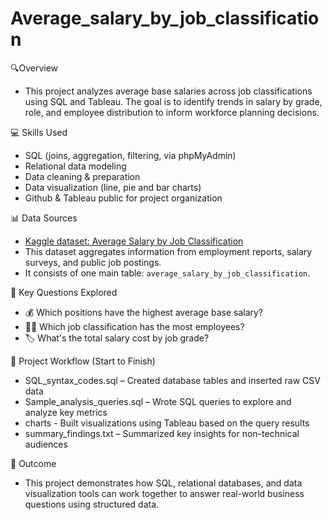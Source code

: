 # Average_salary_by_job_classification

🔍Overview
* This project analyzes average base salaries across job classifications using SQL and Tableau. The goal is to identify trends in salary by grade, role, and employee distribution to inform workforce planning decisions.

💻 Skills Used
* SQL (joins, aggregation, filtering, via phpMyAdmin)
* Relational data modeling
* Data cleaning & preparation
* Data visualization (line, pie and bar charts)
* Github & Tableau public for project organization 

📊 Data Sources
* [Kaggle dataset: Average Salary by Job Classification](https://www.kaggle.com/datasets/sonawanelalitsunil/average-salary-by-job-classification)
* This dataset aggregates information from employment reports, salary surveys, and public job postings.  
* It consists of one main table: `average_salary_by_job_classification`.

🔑 Key Questions Explored
* 💰 Which positions have the highest average base salary?
* 🧑‍💼 Which job classification has the most employees?
* 🏷️ What's the total salary cost by job grade?

🧭 Project Workflow (Start to Finish)
* SQL_syntax_codes.sql – Created database tables and inserted raw CSV data
* Sample_analysis_queries.sql – Wrote SQL queries to explore and analyze key metrics
* charts - Built visualizations using Tableau based on the query results
* summary_findings.txt – Summarized key insights for non-technical audiences

📌 Outcome
* This project demonstrates how SQL, relational databases, and data visualization tools can work together to answer real-world business questions using structured data.
